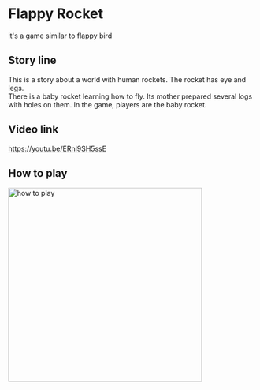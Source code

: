 # Flappy Rocket
it's a game similar to flappy bird

## Story line
This is a story about a world with human rockets. The rocket has eye and legs.    
There is a baby rocket learning how to fly. Its mother prepared several logs with holes on them. In the game, players are the baby rocket.

## Video link
https://youtu.be/ERnl9SH5ssE

## How to play
<img width="393" alt="how to play" src="https://github.com/pre-char/Flappy_Rocket/assets/140291878/a8a4f562-554a-4997-b69a-79376a818af6">
